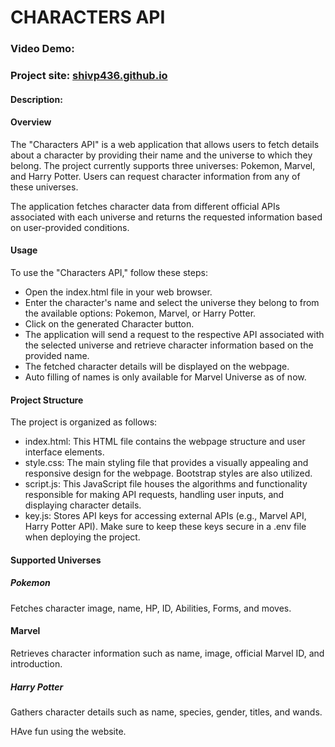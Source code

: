 # CHARACTERS API
### Video Demo: 
### Project site: [shivp436.github.io](https://shivp436.github.io/)

#### Description:

#### Overview
The "Characters API" is a web application that allows users to fetch details about a character by providing their name and the universe to which they belong. The project currently supports three universes: Pokemon, Marvel, and Harry Potter. Users can request character information from any of these universes.

The application fetches character data from different official APIs associated with each universe and returns the requested information based on user-provided conditions.

#### Usage
To use the "Characters API," follow these steps:

- Open the index.html file in your web browser.
- Enter the character's name and select the universe they belong to from the available options: Pokemon, Marvel, or Harry Potter.
- Click on the generated Character button.
- The application will send a request to the respective API associated with the selected universe and retrieve character information based on the provided name.
- The fetched character details will be displayed on the webpage.
- Auto filling of names is only available for Marvel Universe as of now.

#### Project Structure
The project is organized as follows:

- index.html: This HTML file contains the webpage structure and user interface elements.
- style.css: The main styling file that provides a visually appealing and responsive design for the webpage. Bootstrap styles are also utilized.
- script.js: This JavaScript file houses the algorithms and functionality responsible for making API requests, handling user inputs, and displaying character details.
- key.js: Stores API keys for accessing external APIs (e.g., Marvel API, Harry Potter API). Make sure to keep these keys secure in  a .env file when deploying the project.

#### Supported Universes
##### Pokemon
Fetches character image, name, HP, ID, Abilities, Forms, and moves.
#### Marvel
Retrieves character information such as name, image, official Marvel ID, and introduction.
##### Harry Potter
Gathers character details such as name, species, gender, titles, and wands.

HAve fun using the website.
